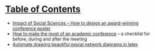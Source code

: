 # [Table of Contents](/Phd-Resources)

  * [Impact of Social Sciences – How to design an award-winning conference poster](http://blogs.lse.ac.uk/impactofsocialsciences/2018/05/11/how-to-design-an-award-winning-conference-poster/)
  * [How to make the most of an academic conference](http://blogs.lse.ac.uk/impactofsocialsciences/2018/03/16/how-to-make-the-most-of-an-academic-conference-a-checklist-for-before-during-and-after-the-meeting/) – a checklist for before, during and after the meeting
  * [Automate drawing beautiful neural network diagrams in latex](https://github.com/HarisIqbal88/PlotNeuralNet)
